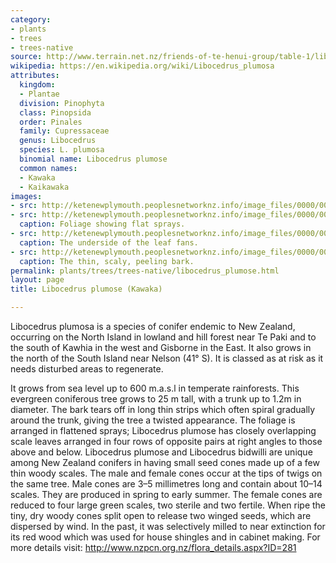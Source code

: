 ```yaml
---
category:
- plants
- trees
- trees-native
source: http://www.terrain.net.nz/friends-of-te-henui-group/table-1/libocedrus-plumose-kawaka.html
wikipedia: https://en.wikipedia.org/wiki/Libocedrus_plumosa
attributes:
  kingdom:
  - Plantae
  division: Pinophyta
  class: Pinopsida
  order: Pinales
  family: Cupressaceae
  genus: Libocedrus
  species: L. plumosa
  binomial name: Libocedrus plumose
  common names:
  - Kawaka
  - Kaikawaka
images:
- src: http://ketenewplymouth.peoplesnetworknz.info/image_files/0000/0005/6294/Libocedrus_plumosa__Kawaka__Kaikawaka.JPG
- src: http://ketenewplymouth.peoplesnetworknz.info/image_files/0000/0005/6279/Libocedrus_plumosa__Kawaka__Kaikawaka-001.JPG
  caption: Foliage showing flat sprays.
- src: http://ketenewplymouth.peoplesnetworknz.info/image_files/0000/0005/6284/Libocedrus_plumosa__Kawaka__Kaikawaka-002.JPG
  caption: The underside of the leaf fans.
- src: http://ketenewplymouth.peoplesnetworknz.info/image_files/0000/0005/6289/Libocedrus_plumosa__Kawaka__Kaikawaka-003.JPG
  caption: The thin, scaly, peeling bark.
permalink: plants/trees/trees-native/libocedrus_plumose.html
layout: page
title: Libocedrus plumose (Kawaka)

---
```

Libocedrus plumosa is a species of conifer endemic to New Zealand, occurring on the North Island in lowland and hill forest near Te Paki and to the south of Kawhia in the west and Gisborne in the East. It also grows in the north of the South Island near Nelson (41° S). It is classed as at risk as it needs disturbed areas to regenerate. 

It grows from sea level up to 600 m.a.s.l in temperate rainforests. This evergreen coniferous tree grows to 25 m tall, with a trunk up to 1.2m in diameter.
The bark tears off in long thin strips which often spiral gradually around the trunk, giving the tree a twisted appearance. The foliage is arranged in flattened sprays; Libocedrus plumose has closely overlapping scale leaves arranged in four rows of opposite pairs at right angles to those above and below.
Libocedrus plumose and Libocedrus bidwilli are unique among New Zealand conifers in having small seed cones made up of a few thin woody scales. The male and female cones occur at the tips of twigs on the same tree. Male cones are 3–5 millimetres long and contain about 10–14 scales. They are produced in spring to early summer.
The female cones are reduced to four large green scales, two sterile and two fertile. When ripe the tiny, dry woody cones split open to release two winged seeds, which are dispersed by wind. 
In the past, it was selectively milled to near extinction for its red wood which was used for house shingles and in cabinet making.
For more details visit: <a href="http://www.nzpcn.org.nz/flora_details.aspx?ID=281" target="_blank">http://www.nzpcn.org.nz/flora_details.aspx?ID=281</a>
